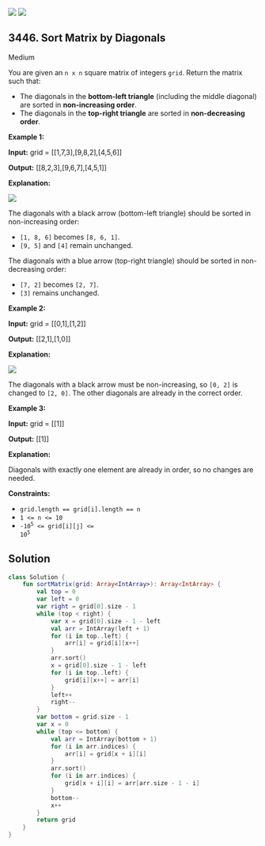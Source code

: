 [![](https://img.shields.io/github/stars/javadev/LeetCode-in-Kotlin?label=Stars&style=flat-square)](https://github.com/javadev/LeetCode-in-Kotlin)
[![](https://img.shields.io/github/forks/javadev/LeetCode-in-Kotlin?label=Fork%20me%20on%20GitHub%20&style=flat-square)](https://github.com/javadev/LeetCode-in-Kotlin/fork)

## 3446\. Sort Matrix by Diagonals

Medium

You are given an `n x n` square matrix of integers `grid`. Return the matrix such that:

*   The diagonals in the **bottom-left triangle** (including the middle diagonal) are sorted in **non-increasing order**.
*   The diagonals in the **top-right triangle** are sorted in **non-decreasing order**.

**Example 1:**

**Input:** grid = \[\[1,7,3],[9,8,2],[4,5,6]]

**Output:** [[8,2,3],[9,6,7],[4,5,1]]

**Explanation:**

![](https://assets.leetcode.com/uploads/2024/12/29/4052example1drawio.png)

The diagonals with a black arrow (bottom-left triangle) should be sorted in non-increasing order:

*   `[1, 8, 6]` becomes `[8, 6, 1]`.
*   `[9, 5]` and `[4]` remain unchanged.

The diagonals with a blue arrow (top-right triangle) should be sorted in non-decreasing order:

*   `[7, 2]` becomes `[2, 7]`.
*   `[3]` remains unchanged.

**Example 2:**

**Input:** grid = \[\[0,1],[1,2]]

**Output:** [[2,1],[1,0]]

**Explanation:**

![](https://assets.leetcode.com/uploads/2024/12/29/4052example2adrawio.png)

The diagonals with a black arrow must be non-increasing, so `[0, 2]` is changed to `[2, 0]`. The other diagonals are already in the correct order.

**Example 3:**

**Input:** grid = \[\[1]]

**Output:** [[1]]

**Explanation:**

Diagonals with exactly one element are already in order, so no changes are needed.

**Constraints:**

*   `grid.length == grid[i].length == n`
*   `1 <= n <= 10`
*   <code>-10<sup>5</sup> <= grid[i][j] <= 10<sup>5</sup></code>

## Solution

```kotlin
class Solution {
    fun sortMatrix(grid: Array<IntArray>): Array<IntArray> {
        val top = 0
        var left = 0
        var right = grid[0].size - 1
        while (top < right) {
            var x = grid[0].size - 1 - left
            val arr = IntArray(left + 1)
            for (i in top..left) {
                arr[i] = grid[i][x++]
            }
            arr.sort()
            x = grid[0].size - 1 - left
            for (i in top..left) {
                grid[i][x++] = arr[i]
            }
            left++
            right--
        }
        var bottom = grid.size - 1
        var x = 0
        while (top <= bottom) {
            val arr = IntArray(bottom + 1)
            for (i in arr.indices) {
                arr[i] = grid[x + i][i]
            }
            arr.sort()
            for (i in arr.indices) {
                grid[x + i][i] = arr[arr.size - 1 - i]
            }
            bottom--
            x++
        }
        return grid
    }
}
```